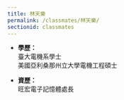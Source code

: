 ```yaml
---
title: 林天樂
permalink: /classmates/林天樂/
sectionid: classmates
---
```


- **學歷：**<br />
  臺大電機系學士<br />
  美國亞利桑那州立大學電機工程碩士

- **資歷：**<br />
  旺宏電子記憶體處長

